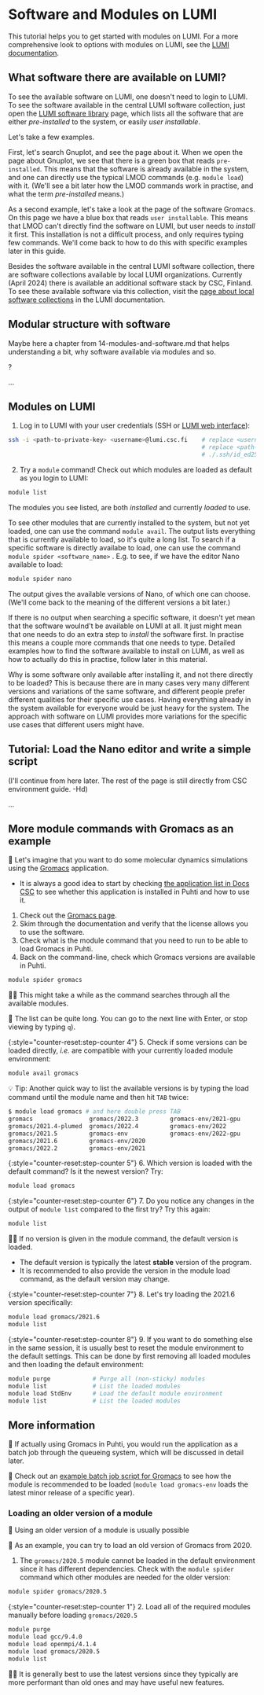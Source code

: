 # Software and Modules on LUMI

This tutorial helps you to get started with modules on LUMI. For a more comprehensive look to options with modules on LUMI, see the [LUMI documentation](https://docs.lumi-supercomputer.eu/runjobs/lumi_env/Lmod_modules/).

## What software there are available on LUMI?

To see the available software on LUMI, one doesn't need to login to LUMI. To see the software available in the central LUMI software collection, just open the [LUMI software library](https://lumi-supercomputer.github.io/LUMI-EasyBuild-docs/) page, which lists all the software that are either _pre-installed_ to the system, or easily _user installable_.

Let's take a few examples. 

First, let's search Gnuplot, and see the page about it.
When we open the page about Gnuplot, we see that there is a green box that reads `pre-installed`. This means that the software is already available in the system, and one can directly use the typical LMOD commands (e.g. `module load`) with it. (We'll see a bit later how the LMOD commands work in practise, and what the term _pre-installed_ means.)

As a second example, let's take a look at the page of the software Gromacs. On this page we have a blue box that reads `user installable`. This means that LMOD can't directly find the software on LUMI, but user needs to _install_ it first. This installation is not a difficult process, and only requires typing few commands. We'll come back to how to do this with specific examples later in this guide. 

Besides the software available in the central LUMI software collection, there are software collections available by local LUMI organizations. Currently (April 2024) there is available an additional software stack by CSC, Finland. To see these available software via this collection, visit the [page about local software collections](https://docs.lumi-supercomputer.eu/software/local/csc/) in the LUMI documentation. 

## Modular structure with software

Maybe here a chapter from 14-modules-and-software.md that helps understanding a bit, why software available via modules and so. 

?

...

## Modules on LUMI

1. Log in to LUMI with your user credentials (SSH or [LUMI web interface](https://www.lumi.csc.fi)):

```bash
ssh -i <path-to-private-key> <username>@lumi.csc.fi    # replace <username> with your LUMI username, e.g. myname@lumi.csc.fi
                                                       # replace <path-to-private-key> with the path to your private key file, e.g. 
                                                       # ./.ssh/id_ed25519 or /home/user/.ssh/id_ed25519
```


2. Try a `module` command! Check out which modules are loaded as default as you login to LUMI:

```bash
module list
```

The modules you see listed, are both _installed_ and currently _loaded_ to use. 

To see other modules that are currently installed to the system, but not yet loaded, one can use the command `module avail`. The output lists everything that is currently available to load, so it's quite a long list. To search if a specific software is directly availabe to load, one can use the command `module spider <software_name>` . E.g. to see, if we have the editor Nano available to load:

```bash
module spider nano
```

<!-- To be checked through again when LUMI is back in use. Maybe we could also take another editor/example than Nano, what do you think? -->

The output gives the available versions of Nano, of which one can choose. (We'll come back to the meaning of the different versions a bit later.) 

If there is no output when searching a specific software, it doesn't yet mean that the software woulnd't be available on LUMI at all. 
It just might mean that one needs to do an extra step to _install_ the software first. In practise this means a couple more commands that one needs to type. Detailed examples how to find the software available to install on LUMI, as well as how to actually do this in practise, follow later in this material.

Why is some software only available after installing it, and not there directly to be loaded? This is because there are in many cases very many different versions and variations of the same software, and different people prefer different qualities for their specific use cases. Having everything already in the system available for everyone would be just heavy for the system. The approach with software on LUMI provides more variations for the specific use cases that different users might have.


## Tutorial: Load the Nano editor and write a simple script


(I'll continue from here later. The rest of the page is still directly from CSC environment guide. -Hd)

...

## More module commands with Gromacs as an example

💬 Let's imagine that you want to do some molecular dynamics simulations using the [Gromacs](https://www.gromacs.org/about.html) application.

- It is always a good idea to start by checking [the application list in Docs CSC](https://docs.csc.fi/apps/) to see whether this application is installed in Puhti and how to use it.

1. Check out the [Gromacs page](https://docs.csc.fi/apps/gromacs/).
2. Skim through the documentation and verify that the license allows you to use the software.
3. Check what is the module command that you need to run to be able to load Gromacs in Puhti.
4. Back on the command-line, check which Gromacs versions are available in Puhti.

```bash
module spider gromacs
```

☝🏻 This might take a while as the command searches through all the available modules.

💬 The list can be quite long. You can go to the next line with Enter, or stop viewing by typing `q`).

{:style="counter-reset:step-counter 4"}
5. Check if some versions can be loaded directly, *i.e.* are compatible with your currently loaded module environment:

```bash
module avail gromacs
```

💡 Tip: Another quick way to list the available versions is by typing the load command until the module name and then hit `TAB` twice:

```bash
$ module load gromacs # and here double press TAB
gromacs                gromacs/2022.3         gromacs-env/2021-gpu
gromacs/2021.4-plumed  gromacs/2022.4         gromacs-env/2022
gromacs/2021.5         gromacs-env            gromacs-env/2022-gpu
gromacs/2021.6         gromacs-env/2020       
gromacs/2022.2         gromacs-env/2021
```

{:style="counter-reset:step-counter 5"}
6. Which version is loaded with the default command? Is it the newest version? Try:

```bash
module load gromacs
```

{:style="counter-reset:step-counter 6"}
7. Do you notice any changes in the output of `module list` compared to the first try? Try this again:

```bash
module list
```  

☝🏻 If no version is given in the module command, the default version is loaded.

- The default version is typically the latest **stable** version of the program.
- It is recommended to also provide the version in the module load command, as the default version may change.

{:style="counter-reset:step-counter 7"}
8. Let's try loading the 2021.6 version specifically:

```bash
module load gromacs/2021.6
module list
```

{:style="counter-reset:step-counter 8"}
9. If you want to do something else in the same session, it is usually best to reset the module environment to the default settings. This can be done by first removing all loaded modules and then loading the default environment:

```bash
module purge            # Purge all (non-sticky) modules
module list             # List the loaded modules
module load StdEnv      # Load the default module environment
module list             # List the loaded modules
```

## More information

💭 If actually using Gromacs in Puhti, you would run the application as a batch job through the queueing system, which will be discussed in detail later.

💭 Check out an [example batch job script for Gromacs](https://docs.csc.fi/apps/gromacs/#example-parallel-batch-script-for-puhti) to see how the module is recommended to be loaded (`module load gromacs-env` loads the latest minor release of a specific year).

### Loading an older version of a module

💬 Using an older version of a module is usually possible

💬 As an example, you can try to load an old version of Gromacs from 2020.

1. The `gromacs/2020.5` module cannot be loaded in the default environment since it has different dependencies. Check with the `module spider` command which other modules are needed for the older version:

```bash
module spider gromacs/2020.5
```

{:style="counter-reset:step-counter 1"}
2. Load all of the required modules manually before loading `gromacs/2020.5`

```bash
module purge
module load gcc/9.4.0
module load openmpi/4.1.4
module load gromacs/2020.5
module list
```

☝🏻 It is generally best to use the latest versions since they typically are more performant than old ones and may have useful new features.